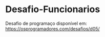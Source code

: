 # Desafio-Funcionarios
Desafio de programaço disponível em: https://osprogramadores.com/desafios/d05/
